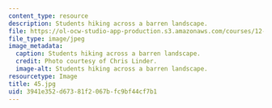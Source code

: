 ```yaml
---
content_type: resource
description: Students hiking across a barren landscape.
file: https://ol-ocw-studio-app-production.s3.amazonaws.com/courses/12-753-geodynamics-seminar-spring-2006/3941e352d67381f2067bfc9bf44cf7b1_45.jpg
file_type: image/jpeg
image_metadata:
  caption: Students hiking across a barren landscape.
  credit: Photo courtesy of Chris Linder.
  image-alt: Students hiking across a barren landscape.
resourcetype: Image
title: 45.jpg
uid: 3941e352-d673-81f2-067b-fc9bf44cf7b1
---
```


